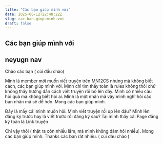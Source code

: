 ```yaml
---
title: "Các bạn giúp mình với"
date: 2025-06-12T22:48:22Z
slug: cac-ban-giup-minh-voi
draft: false
---
```


## Các bạn giúp mình với

## neyugn nav

Chào các bạn ( cúi đầu chào)

Mình là member mới muốn viết truyện trên MN12CS nhưng mà không biết cách, các bạn giúp mình với. Mình chỉ tìm thấy toàn là rules không thôi chứ không thấy hướng dẫn cách viết truyện rồi bỏ lên đây. Mình có nhiều câu hỏi quá mà không biết hỏi ai. Mình là một nhân mã vậy mình nghĩ hỏi các bạn nhân mã sẽ dễ hơn. Mong các bạn giúp mình. 

Đây là mấy cái mình muốn hỏi.
Mình viết truyện rồi up lên đâu?
Mình lên đăng ký trước hay là viết trước rồi đăng ký sau? Tại mình thấy cái Page đăng ký toàn là Link truyện

Chỉ vậy thôi ( thật ra còn nhiều lắm, mà mình không dám hỏi nhiều). Mong các bạn giúp mình. 
Thanks các bạn rất nhiều. ( cúi đầu chào )